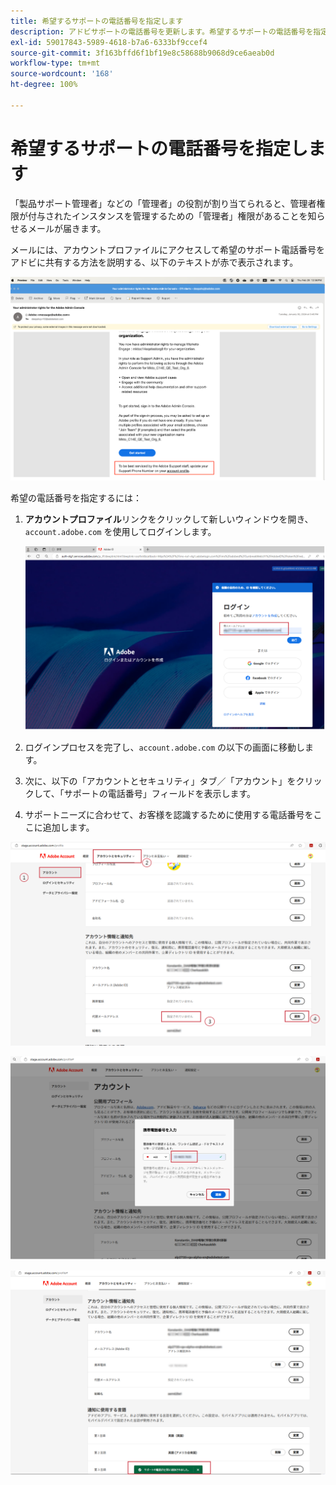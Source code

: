 ```yaml
---
title: 希望するサポートの電話番号を指定します
description: アドビサポートの電話番号を更新します。希望するサポートの電話番号を指定します。
exl-id: 59017843-5989-4618-b7a6-6333bf9ccef4
source-git-commit: 3f163bffd6f1bf19e8c58688b9068d9ce6aeab0d
workflow-type: tm+mt
source-wordcount: '168'
ht-degree: 100%

---
```


# 希望するサポートの電話番号を指定します

「製品サポート管理者」などの「管理者」の役割が割り当てられると、管理者権限が付与されたインスタンスを管理するための「管理者」権限があることを知らせるメールが届きます。

メールには、アカウントプロファイルにアクセスして希望のサポート電話番号をアドビに共有する方法を説明する、以下のテキストが赤で表示されます。

![希望のサポート番号](assets/admin-console-1.png)

希望の電話番号を指定するには：

1. **アカウントプロファイル**&#x200B;リンクをクリックして新しいウィンドウを開き、`account.adobe.com` を使用してログインします。

   ![ログイン](assets/sign-in.png)

1. ログインプロセスを完了し、`account.adobe.com` の以下の画面に移動します。
1. 次に、以下の「アカウントとセキュリティ」タブ／「アカウント」をクリックして、「サポートの電話番号」フィールドを表示します。
1. サポートニーズに合わせて、お客様を認識するために使用する電話番号をここに追加します。

![詳細を指定](assets/account-info.png)

![電話番号を追加](assets/enter-phone-number.png)

![結果](assets/result.png)
